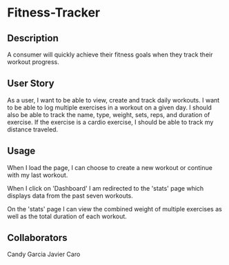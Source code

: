 # Fitness-Tracker

## Description

A consumer will quickly achieve their fitness goals when they track their workout progress.

## User Story

As a user, I want to be able to view, create and track daily workouts. I want to be able to log multiple exercises in a workout on a given day. I should also be able to track the name, type, weight, sets, reps, and duration of exercise. If the exercise is a cardio exercise, I should be able to track my distance traveled.

## Usage

When I load the page, I can choose to create a new workout or continue with my last workout.

When I click on 'Dashboard' I am redirected to the 'stats' page which displays data from the past seven workouts.

On the 'stats' page I can view the combined weight of multiple exercises as well as the total duration of each workout.

## Collaborators

Candy Garcia
Javier Caro